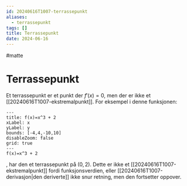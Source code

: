 ```yaml
---
id: 20240616T1007-terrassepunkt
aliases:
  - terrassepunkt
tags: []
title: Terrassepunkt
date: 2024-06-16
---
```


#matte

# Terrassepunkt

Et terrassepunkt er et punkt der $f'(x)=0$, men der er ikke et [[20240616T1007-ekstremalpunkt]]. For eksempel i denne funksjonen:

```functionplot
---
title: f(x)=x^3 + 2
xLabel: x
yLabel: y
bounds: [-4,4,-10,10]
disableZoom: false
grid: true
---
f(x)=x^3 + 2
```

, har den et terrassepunkt på $(0, 2)$. Dette er ikke et [[20240616T1007-ekstremalpunkt]] fordi funksjonsverdien, eller [[20240616T1007-derivasjon|den deriverte]] ikke snur retning, men den fortsetter oppover.
